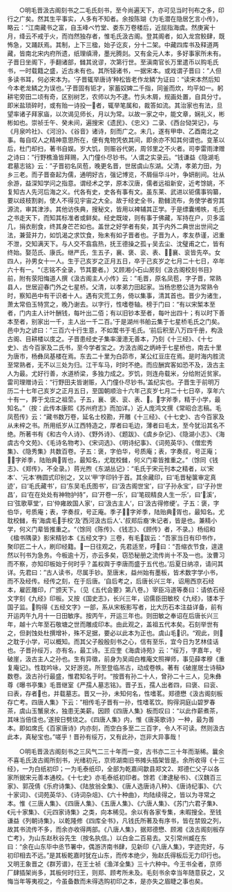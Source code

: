 <!-- { "loadSidebar": true } -->
　　○明毛晋汲古阁刻书之二毛氏刻书，至今尚遍天下，亦可见当时刊布之多，印行之广矣。然其生平事实，人多有不知者。余按陈瑚《为毛潜在隐居乞言小传》，略云：“江南藏书之富，自玉峰べ竹堂、娄东万卷楼后，近屈指海虞。然庚寅十月，绛云不戒于火，而岿然独存者，惟毛氏汲古阁。登其阁者，如入龙宫鲛肆，既怖急，又踊跃焉。其制，上下三楹，始子讫亥，分十二架。中藏四库书及释道两藏，皆南北宋内府所遗，纸理缜滑，墨光腾剡。又有金元人本，多好事家所未有。子晋日坐阁下，手翻诸部，雠其讹谬，次第行世。至滇南官长万里遣币以购毛氏书，一时载籍之盛，近古未有也。其所锓诸书，一据宋本。或戏谓子晋曰：”人但多读书耳，何必宋本为。‘子晋辄举唐诗’种松皆老作龙鳞‘为证曰：“读宋本然后知今本老龙鳞之为误也。’子晋固有钜才，家蓄奴婢二千指，同釜而炊，均平如一。躬耕宅旁田二顷有奇，区别树艺，农师以为不逮。竹头木屑，规画处置，自具分寸。即米盐琐碎时，或有贻一诗投一者，辄举笔属和，裁答如流。其治家也有法，旦望率诸子拜家庙，以次谒见师长，月以为常。以故一家之中，能文章，娴礼义，彬彬如也。崇祯壬午、癸未间，遍搜宋《遗民》、《忠义》二录、《西台恸哭记》，与《月泉吟社》、《河汾》、《谷音》诸诗，刻而广之。未几，遂有甲申、乙酉南北之事。每自叹人之精神意思所在，便有鬼物凭依其间，即余亦不知其何谓也。变革以后，杜门却扫，著书自娱。岁大饥，则赈谷代粥，周邻里之不火者。司李雷雨津赠之诗曰：”行野樵渔皆拜赐，入门僮仆尽钞书。‘人谓之实录云。“钱谦益《隐湖毛君墓志铭》云：”子晋初名凤苞，晚更名晋，世居虞山东湖。父清，孝弟力田，为乡三老。而子晋奋起为儒，通明好古，强记博览，不屑俪华斗叶，争妍削间。壮从余游，益深知学问之指意。谓经术之学，原本汉唐，儒者远祖新安，近考馀姚，不复知古人先河后海之义。代各有史，史各有事有文。虽东莱、武进以钜儒事钩纂，要以歧枝割剥，使人不得见宇宙之大全。故于经史全书，勘雠流布，务使学者穷其源流，审其津涉。其他访佚典，搜秘文，皆用以裨辅其正学。于是缥囊缃帙，毛氏之书走天下，而知其标准者或鲜矣。经史既竣，则有事于佛藏，军持在户，贝多滥几，捐衣削食，终其身芒芒如也。盖世之好学者有矣，其于内外二典世出世间之法，兼营并力，如饥渴之求饮食，殆未有如子晋者也。子晋为人，孝友恭谨，迟重不泄，交知满天下。与人交不翕翕热，抚王德操之孤┰吴去尘、沈璧甫之亡，皆有终始。娶范氏、康氏。继严氏，生五子，襄、褒、衮、表、，襄、衮皆先卒。女四人，孙男女十一人。生于己亥岁之正月五日，卒于己亥岁之七月二十七日，卒年六十有一。“（志铭不全录，节其要者。）又顾湘小石山房刻《汲古阁校刻书目》前，附有荥阳悔道人撰《汲古阁主人小传》云：”毛晋，原名凤苞，字子晋，常熟县人，世居迎春门外之七星桥。父清，以孝弟力田起家。当杨忠愍公涟为常熟令时，察知邑中有干识者十人。遇有灾荒工务，倚以集事，清其首也。晋少为诸生，萧太常伯玉特赏之，晚乃谢去。以字行，性嗜卷轴。榜于门曰：“有以宋椠本至者，门内主人计叶酬钱，每叶出二佰；有以旧钞本至者，每叶出四十；有以时下善本至者，别家出一千，主人出一千二百。’于是湖州书舶云集于七星桥毛氏之门矣。邑中为之谚曰：”三百六十行生意，不如鬻书于毛氏。‘前后积至八万四千册，构汲古阁、目耕楼以庋之。子晋患经史子集率漫漶无善本，乃刻《十三经》、《十七史》、古今百家及二氏书，至今学者宝之。方汲古阁之炳峙于七星桥也，南去十里为唐市，杨彝凤基楼在焉。东去二十里为白茆市，某公红豆庄在焉。是时海内胜流至常熟者，无不以三处为归。江干车马，时时不绝。而应酬宾客如恐不及，汲古主人为最。尤好行善，水道桥梁，多独力成之。岁饥，则连舟载米，分给附近贫家。雷司理赠诗云：“行野田夫皆谢赈，入门僮仆尽钞书。’盖纪实也。子晋生于前明万历二十七年己亥岁之正月五日，至国朝顺治十六年己亥岁七月二十七日卒，享年六十有一，葬于戈庄之祖茔。子五，襄、褒、衮、表、。字斧季，精于小学，最知名。”（按：此传本康熙《苏州府志》而加详。）近人庞鸿文撰《常昭合志稿。毛凤苞传》云：“藏书数万卷，延名士校勘，开雕《十三经》、《十七史》、古今百家及从未梓之书。所用纸岁从江西特造之，厚者曰毛边，薄者曰毛太，至今犹沿其名不绝。所著书有《和古今人诗》、《野外诗》、《题跋》、《虞乡杂记》、《隐湖小志》、《海虞古今文苑》、《毛诗名物考》、《宋词选》、《明诗纪事》、《词苑英华》、《僧宏秀集》、《隐秀集》共数百卷。子五：褒，字伯华，号质庵；表，字奏叔，号正庵；，字斧季，陆贻典胥也，最知名，尤耽校雠，何义门辈皆推重之。”（馀同《钱志》、《郑传》，不全录。）蒋光煦《东湖丛记》：“毛氏于宋元刊本之精者，以‘宋本’、‘元本’椭圆式印别之，又以‘甲’字印钤于首。其余藏印，曰‘毛晋秘箧审定真迹’，曰‘毛氏藏书’，曰‘东吴毛氏图书’，曰‘汲古阁世宝’，曰‘子孙永宝’，曰‘子孙世昌’，曰‘在在处处有神物护持”，曰’开卷一乐‘，曰’笔砚精良人生一乐‘，曰’溪‘，曰’弦歌草堂‘，曰’仲雍故国人家‘，曰’汲古主人‘，曰’汲古得修绠‘。子五：褒，字伯华，号质庵；表，字奏叔，号正庵。季子，字斧季，陆贻典胥也，最知名。尤耽校雠，有’海虞毛手校‘及’西河汲古后人‘、’叔郑后裔‘朱记者，皆是也。兼精小学，何义门辈皆推重之。“（馀同《陈传》、《钱志》、《顾传》者，不录。）杨绍和《楹书隅录》影宋精钞本《五经文字》三卷，有毛跋云：”吾家当日有印书作，聚印匠二十人，刷印经籍。一日往观之，先君适至，呼曰：“吾缩衣节食，遑遑然以刊书为急务。今板逾十万，亦云多矣，窃恐秘册之流传尚十不及一也。汝曹习而不察，亦知印板始于何时乎？盖权舆于李唐而盛于五代也。’后夏日纳凉，请问其详。先君曰：”古人读书，尽属手钞。至唐末，益州始有墨板，皆术数字学小书，而不及经传。经传之刻，在于后唐。‘自后考之，后唐长兴三年，诏用西京石经本，雇匠雕印，广颁天下。（见《五代会要》第八卷。）宰臣冯道等奏曰：请依石经文字刻《九经》印板。又按《国史志》，长兴三年，诏儒臣田敏校《九经》，镂本于国子监。购得《五经文字》一部，系从宋板影写者，比大历石本注益详备，前有开运丙午九月十一日田敏序。按丙午，开运三年也。则田敏之奉诏在后唐长兴三年，越十六年至石敬塘之世而雕成印本。由此观之，盖祖五代本矣。石刻举世有之，但剥蚀处杜撰增补，殊不足据，要必以此本为正也。虞山毛识。“观此，则之耽于小学，可以概知。而其父子殷殷刻书之心，信有至乐，宜今日为艺林佳话也。子晋孙绥万，亦有名，最工诗。王应奎《海虞诗苑》云：”绥万，字嘉年，号破崖，汲古主人之孙也。生有异徵，前身为吴阊白椎庵文照禅师，事见薛孝穆《重复庵记》。性耽吟咏，又好游览。所至登临吊古，动成卷帙。著有《破崖居士诗稿》数卷。汲古孙行最盛，惟君知名于时。“按晋有孙二十人，曾孙二十三人，见朱彝尊《曝书亭集》毛晋继室《严孺人墓志铭》。晋子五，孺人出者四，曰褒、曰衮、曰表，存者也，并载墓志。晋又一孙，未知何名，性嗜茗。郑德懋《汲古阁刻板存亡考。四唐人集》下云：”相传毛子晋有一孙，性嗜茗饮。购得洞庭山碧罗春茶，虞山玉蟹泉水，独患无美薪。因顾《四唐人集》板而叹曰：“以此作薪煮茶，其味当倍佳也。’遂按日劈烧之。《四唐人集》内，惟《唐英歌诗》一种，最为善本。即如席氏《百家唐诗》内亦刻，而空白多至二三百字，令人不可读。然则汲古此本，真秘宝也。”嗟乎！晋孙有绥万，又有此孙，岂非大异事哉！

　　○明毛晋汲古阁刻书之三风气二三十年而一变，古书亦二三十年而渐稀。曩余不喜毛氏汲古阁所刻书，光绪初元，京师湖南旧书摊头插架皆是。余所收得《十三经》，一为白纸初印；一为毛泰纸印，全部为乾嘉间歙县郑文、郑德仁父子以各家所据宋元善本通校。《十七史》亦毛泰纸初印者。馀若《津逮秘书》、《汉魏百三家》、郭茂倩《乐府诗集》、《陆放翁全集》、《唐人选唐诗八种》、《唐诗纪事》、《六十家词》、《词苑英华》、《诗词杂俎》、《六十种曲》，均陆续得之，皆以为寻常之本。惟《三唐人集》、《四唐人集》、《五唐人集》、《六唐人集》、《苏门六君子集》、《元十家集》、《元四家诗集》之类，向本稀见。余以有各家专集，未暇搜全。至钱谦益《列朝诗集》，以乾隆修《四库全书》，凡钱氏所著及有序书，皆在禁毁之列，故其书流传不多，而余亦收得两部。《八唐人集》，据郑德懋、顾湘《汲古阁刻板存亡考》，为山东赵秋谷先生（按名执信。）以白金二百易去。又引常州臧在东曰：“余在山东毕中丞节署中，偶游济南书肆，见新印《八唐人集》，字迹完好，与初印相去不远。”是其板乾嘉时犹在山东，而传本绝少，殆赵氏得板后无力印行也。又明王象晋之《群芳谱》，在王士祯《渔洋全集》三十六种中。今王书全者，京师厂肆插架尚多，其板何时归王，则郑、顾考所未及。毛刻书余幸当年随意获之，又悔当年等夷视之，今虽备数而未得选购初印之本，是亦失之眉睫之事也矣。

